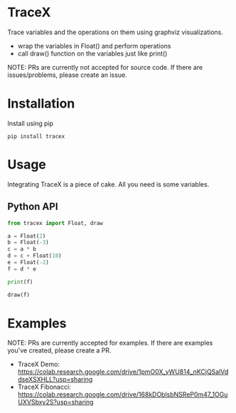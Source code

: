 # TraceX
Trace variables and the operations on them using graphviz visualizations.

- wrap the variables in Float() and perform operations
- call draw() function on the variables just like print()

NOTE: PRs are currently not accepted for source code. If there are issues/problems, please create an issue.

# Installation
Install using pip
```
pip install tracex
```

# Usage
Integrating TraceX is a piece of cake. All you need is some variables.

## Python API
```python
from tracex import Float, draw

a = Float(2)
b = Float(-3)
c = a * b
d = c + Float(10)
e = Float(-2)
f = d * e

print(f)

draw(f)
```

# Examples
NOTE: PRs are currently accepted for examples. If there are examples you've created, please create a PR.

- TraceX Demo: https://colab.research.google.com/drive/1pmO0X_yWU814_nKCjQSalVddseXSXHLL?usp=sharing
- TraceX Fibonacci: https://colab.research.google.com/drive/168kDOblsbNSReP0m47_1OGuUXVSbxy2S?usp=sharing
